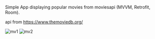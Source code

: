 




Simple App displaying popular movies from moviesapi (MVVM, Retrofit, Room).

api from https://www.themoviedb.org/

![mv1](https://user-images.githubusercontent.com/63956057/95111244-07dbce80-0761-11eb-9f13-dc3e7f563858.PNG)
![mv2](https://user-images.githubusercontent.com/63956057/95111277-132efa00-0761-11eb-989d-58fd5b79391b.PNG)
